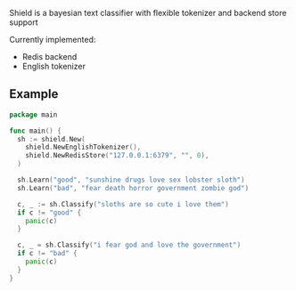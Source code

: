 Shield is a bayesian text classifier with flexible tokenizer and backend store support

Currently implemented:

- Redis backend
- English tokenizer

## Example

```go
package main

func main() {
  sh := shield.New(
    shield.NewEnglishTokenizer(),
    shield.NewRedisStore("127.0.0.1:6379", "", 0),
  )

  sh.Learn("good", "sunshine drugs love sex lobster sloth")
  sh.Learn("bad", "fear death horror government zombie god")

  c, _ := sh.Classify("sloths are so cute i love them")
  if c != "good" {
    panic(c)
  }

  c, _ = sh.Classify("i fear god and love the government")
  if c != "bad" {
    panic(c)
  }
}
```